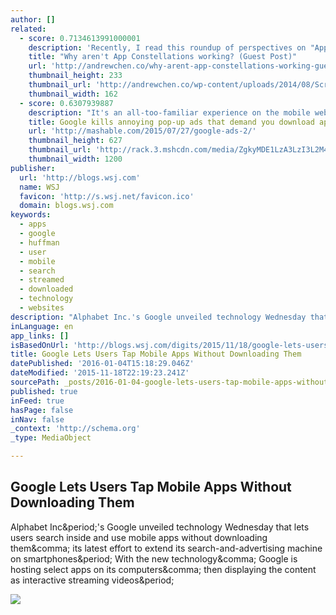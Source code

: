 ```yaml
---
author: []
related:
  - score: 0.7134613991000001
    description: 'Recently, I read this roundup of perspectives on "App Constellations" on the new social/professional news app Quibb. This is an emerging product strategy in mobile embraced by Facebook, Linkedin, Foursquare, Twitter, and others, and found it fascinating. Thanks to the authors below for sharing their opinions on this new approach.'
    title: "Why aren't App Constellations working? (Guest Post)"
    url: 'http://andrewchen.co/why-arent-app-constellations-working-guest-post/'
    thumbnail_height: 233
    thumbnail_url: 'http://andrewchen.co/wp-content/uploads/2014/08/Screen_Shot_2014-07-15_at_11.51.42_AM.png'
    thumbnail_width: 162
  - score: 0.6307939887
    description: "It's an all-too-familiar experience on the mobile web: Click on a site and an ad overtakes your screen to ask you if you wouldn't rather stop reading and download the site's app instead. Does anyone ever want to do that? Obviously not, as common sense tells us, but Google needed proof."
    title: Google kills annoying pop-up ads that demand you download apps
    url: 'http://mashable.com/2015/07/27/google-ads-2/'
    thumbnail_height: 627
    thumbnail_url: 'http://rack.3.mshcdn.com/media/ZgkyMDE1LzA3LzI3L2M4L2dvb2dsZS4xYWZiMy5qcGcKcAl0aHVtYgkxMjAweDYyNyMKZQlqcGc/5d0e395e/836/google.jpg'
    thumbnail_width: 1200
publisher:
  url: 'http://blogs.wsj.com'
  name: WSJ
  favicon: 'http://s.wsj.net/favicon.ico'
  domain: blogs.wsj.com
keywords:
  - apps
  - google
  - huffman
  - user
  - mobile
  - search
  - streamed
  - downloaded
  - technology
  - websites
description: "Alphabet Inc.'s Google unveiled technology Wednesday that lets users search inside and use mobile apps without downloading them, its latest effort to extend its search-and-advertising machine on smartphones. With the new technology, Google is hosting select apps on its computers, then displaying the content as interactive streaming videos."
inLanguage: en
app_links: []
isBasedOnUrl: 'http://blogs.wsj.com/digits/2015/11/18/google-lets-users-tap-mobile-apps-without-downloading-them/?mod=LS1'
title: Google Lets Users Tap Mobile Apps Without Downloading Them
datePublished: '2016-01-04T15:18:29.046Z'
dateModified: '2015-11-18T22:19:23.241Z'
sourcePath: _posts/2016-01-04-google-lets-users-tap-mobile-apps-without-downloading-them.md
published: true
inFeed: true
hasPage: false
inNav: false
_context: 'http://schema.org'
_type: MediaObject

---
```

<article style=""><h1>Google Lets Users Tap Mobile Apps Without Downloading Them</h1><p>Alphabet Inc&amp;period;'s Google unveiled technology Wednesday that lets users search inside and use mobile apps without downloading them&amp;comma; its latest effort to extend its search-and-advertising machine on smartphones&amp;period; With the new technology&amp;comma; Google is hosting select apps on its computers&amp;comma; then displaying the content as interactive streaming videos&amp;period;</p><img src="http://si.wsj.net/public/resources/images/BN-LA076_WNGOOG_P_20151029192600.jpg" /></article>